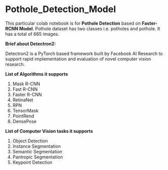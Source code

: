 # Pothole_Detection_Model

This particular colab notebook is for **Pothole Detection** based on **Faster-RCNN Model**.
Pothole dataset has two classes i.e. potholes and pothole. It has a total of 665 images.

**Brief about Detectron2:**

Detectron2 is a PyTorch based framework built by Facebook AI Research to support rapid
implementation and evaluation of novel computer vision research.

**List of Algorithms it supports**
1. Mask R-CNN
2. Fast R-CNN
3. Faster R-CNN
4. RetinaNet
5. RPN
6. TensorMask
7. PointRend
8. DensePose

**List of Computer Vision tasks it supports**
1. Object Detection
2. Instance Segmentation
3. Semantic Segmentation
4. Pantropic Segmentation
5. Keypoint Detection



